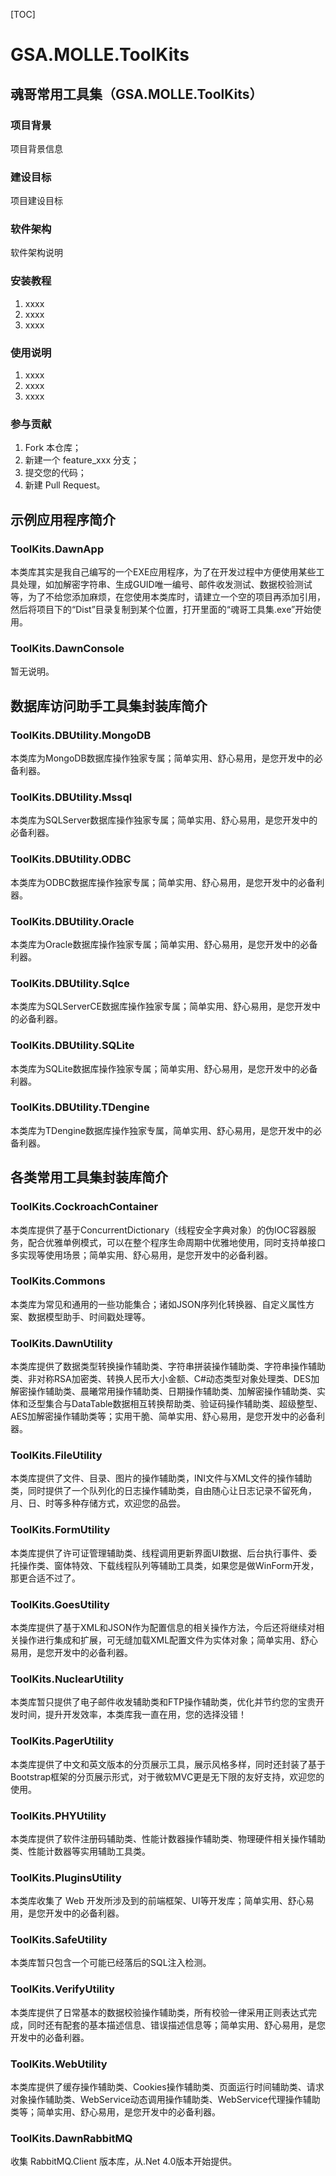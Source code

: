 [TOC]

# GSA.MOLLE.ToolKits

## 魂哥常用工具集（GSA.MOLLE.ToolKits）


### 项目背景
项目背景信息


### 建设目标
项目建设目标


### 软件架构
软件架构说明


### 安装教程
1. xxxx
2. xxxx
3. xxxx


### 使用说明
1. xxxx
2. xxxx
3. xxxx


### 参与贡献
1. Fork 本仓库；
2. 新建一个 feature_xxx 分支；
3. 提交您的代码；
4. 新建 Pull Request。





## 示例应用程序简介

### ToolKits.DawnApp
本类库其实是我自己编写的一个EXE应用程序，为了在开发过程中方便使用某些工具处理，如加解密字符串、生成GUID唯一编号、邮件收发测试、数据校验测试等，为了不给您添加麻烦，在您使用本类库时，请建立一个空的项目再添加引用，然后将项目下的“Dist”目录复制到某个位置，打开里面的“魂哥工具集.exe”开始使用。

### ToolKits.DawnConsole
暂无说明。





## 数据库访问助手工具集封装库简介

### ToolKits.DBUtility.MongoDB
本类库为MongoDB数据库操作独家专属；简单实用、舒心易用，是您开发中的必备利器。

### ToolKits.DBUtility.Mssql
本类库为SQLServer数据库操作独家专属；简单实用、舒心易用，是您开发中的必备利器。

### ToolKits.DBUtility.ODBC
本类库为ODBC数据库操作独家专属；简单实用、舒心易用，是您开发中的必备利器。

### ToolKits.DBUtility.Oracle
本类库为Oracle数据库操作独家专属；简单实用、舒心易用，是您开发中的必备利器。

### ToolKits.DBUtility.Sqlce
本类库为SQLServerCE数据库操作独家专属；简单实用、舒心易用，是您开发中的必备利器。

### ToolKits.DBUtility.SQLite
本类库为SQLite数据库操作独家专属；简单实用、舒心易用，是您开发中的必备利器。

### ToolKits.DBUtility.TDengine
本类库为TDengine数据库操作独家专属，简单实用、舒心易用，是您开发中的必备利器。





## 各类常用工具集封装库简介

### ToolKits.CockroachContainer
本类库提供了基于ConcurrentDictionary（线程安全字典对象）的伪IOC容器服务，配合优雅单例模式，可以在整个程序生命周期中优雅地使用，同时支持单接口多实现等使用场景；简单实用、舒心易用，是您开发中的必备利器。

### ToolKits.Commons
本类库为常见和通用的一些功能集合；诸如JSON序列化转换器、自定义属性方案、数据模型助手、时间戳处理等。

### ToolKits.DawnUtility
本类库提供了数据类型转换操作辅助类、字符串拼装操作辅助类、字符串操作辅助类、非对称RSA加密类、转换人民币大小金额、C#动态类型对象处理类、DES加解密操作辅助类、晨曦常用操作辅助类、日期操作辅助类、加解密操作辅助类、实体和泛型集合与DataTable数据相互转换帮助类、验证码操作辅助类、超级整型、AES加解密操作辅助类等；实用干脆、简单实用、舒心易用，是您开发中的必备利器。

### ToolKits.FileUtility
本类库提供了文件、目录、图片的操作辅助类，INI文件与XML文件的操作辅助类，同时提供了一个队列化的日志操作辅助类，自由随心让日志记录不留死角，月、日、时等多种存储方式，欢迎您的品尝。

### ToolKits.FormUtility
本类库提供了许可证管理辅助类、线程调用更新界面UI数据、后台执行事件、委托操作类、窗体特效、下载线程队列等辅助工具类，如果您是做WinForm开发，那更合适不过了。

### ToolKits.GoesUtility
本类库提供了基于XML和JSON作为配置信息的相关操作方法，今后还将继续对相关操作进行集成和扩展，可无缝加载XML配置文件为实体对象；简单实用、舒心易用，是您开发中的必备利器。

### ToolKits.NuclearUtility
本类库暂只提供了电子邮件收发辅助类和FTP操作辅助类，优化并节约您的宝贵开发时间，提升开发效率，本类库我一直在用，您的选择没错！

### ToolKits.PagerUtility
本类库提供了中文和英文版本的分页展示工具，展示风格多样，同时还封装了基于Bootstrap框架的分页展示形式，对于微软MVC更是无下限的友好支持，欢迎您的使用。

### ToolKits.PHYUtility
本类库提供了软件注册码辅助类、性能计数器操作辅助类、物理硬件相关操作辅助类、性能计数器等实用辅助工具类。

### ToolKits.PluginsUtility
本类库收集了 Web 开发所涉及到的前端框架、UI等开发库；简单实用、舒心易用，是您开发中的必备利器。

### ToolKits.SafeUtility
本类库暂只包含一个可能已经落后的SQL注入检测。

### ToolKits.VerifyUtility
本类库提供了日常基本的数据校验操作辅助类，所有校验一律采用正则表达式完成，同时还有配套的基本描述信息、错误描述信息等；简单实用、舒心易用，是您开发中的必备利器。

### ToolKits.WebUtility
本类库提供了缓存操作辅助类、Cookies操作辅助类、页面运行时间辅助类、请求对象操作辅助类、WebService动态调用操作辅助类、WebService代理操作辅助类等；简单实用、舒心易用，是您开发中的必备利器。

### ToolKits.DawnRabbitMQ
收集 RabbitMQ.Client 版本库，从.Net 4.0版本开始提供。
